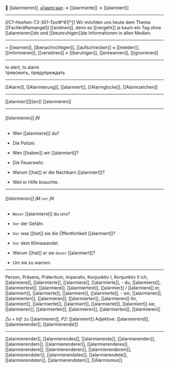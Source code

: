 🚨 [[alarmieren]], [aˈlaʁmiːʁən](https://youglish.com/pronounce/alarmieren/german) → [[alarmierte]] → [[alarmiert]]

---
*[[C1-Hoehen-T3-301-Text#^61|^]]* Wir möchten uns heute dem Thema [[Fachkräftemangel]] [[widmen]], denn es [[vergeht]] ja kaum ein Tag ohne [[alarmieren]]de und [[beunruhigen]]de Informationen in allen Medien.

---
= [[warnen]], [[benachrichtigen]], [[aufschrecken]]
≈ [[melden]], [[informieren]], [[verstören]]
≠ [[beruhigen]], [[entwarnen]], [[ignorieren]]

---
to alert, to alarm  
тревожить, предупреждать

---
[[Alarm]], [[Alarmierung]], [[alarmiert]], [[Alarmglocke]], [[Alarmzeichen]]

---
[[alarmier]]|[[en]]
[[alarmieren]]


---
###### [[alarmieren]] jN
- Wen [[alarmierst]] du?
- Die Polizei.

- Wen [[haben]] wir [[alarmiert]]?
- Die Feuerwehr.

- Warum [[hat]] er die Nachbarn [[alarmiert]]?
- Weil er Hilfe brauchte.

---
###### [[alarmieren]] jM `vor` jN
- `Wovor` [[alarmierst]] du uns?
- `Vor` der Gefahr.

- `Vor` was [[hat]] sie die Öffentlichkeit [[alarmiert]]?
- `Vor` dem Klimawandel.

- Warum [[hat]] er sie `davor` [[alarmiert]]?
- Um sie zu warnen.

---
Person, Präsens, Präteritum, Imperativ, Konjunktiv I, Konjunktiv II
ich, [[alarmiere]], [[alarmierte]], [[alarmiere]], [[alarmierte]], -
du, [[alarmierst]], [[alarmiertest]], [[alarmiere]], [[alarmiertest]], [[alarmier]] / [[alarmiere]]
er, [[alarmiert]], [[alarmierte]], [[alarmiere]], [[alarmierte]], -
wir, [[alarmieren]], [[alarmierten]], [[alarmieren]], [[alarmierten]], [[alarmieren]]
ihr, [[alarmiert]], [[alarmiertet]], [[alarmiert]], [[alarmiertet]], [[alarmiert]]
sie, [[alarmieren]], [[alarmierten]], [[alarmieren]], [[alarmierten]], [[alarmieren]]

*Zu + Inf*: zu [[alarmieren]], *P2*: [[alarmiert]]
Adjektive: [[alarmierend]], [[alarmierender]], [[alarmierendst]]

---
[[alarmierender]], [[alarmierendes]], [[alarmierende]], [[alarmierenden]], [[alarmierendem]], [[alarmierenderer]], [[alarmierenderes]], [[alarmierendere]], [[alarmierenderen]], [[alarmierenderem]], [[alarmierendster]], [[alarmierendstes]], [[alarmierendste]], [[alarmierendsten]], [[alarmierendstem]], [[Alarmismus]]